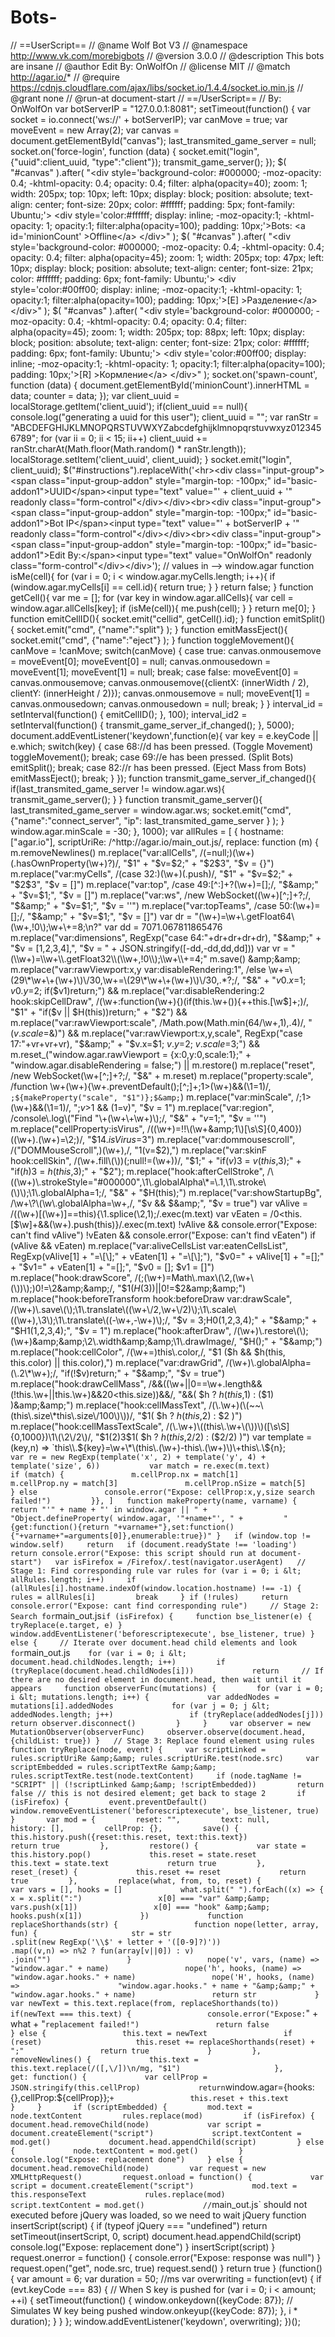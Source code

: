 # Bots-
// ==UserScript== // @name         Wolf Bot V3 // @namespace    http://www.vk.com/morebigbots // @version      3.0.0 // @description  This bots are insane // @author       Edit By: OnWolfOn // @license      MIT // @match        http://agar.io/* // @require      https://cdnjs.cloudflare.com/ajax/libs/socket.io/1.4.4/socket.io.min.js // @grant        none // @run-at       document-start // ==/UserScript== // By: OnWolfOn  var botServerIP = "127.0.0.1:8081";  setTimeout(function() {  var socket = io.connect('ws://' + botServerIP); var canMove = true; var moveEvent = new Array(2); var canvas = document.getElementById("canvas"); last_transmited_game_server = null;  socket.on('force-login', function (data) {     socket.emit("login", {"uuid":client_uuid, "type":"client"});     transmit_game_server(); });  $( "#canvas" ).after( "&lt;div style='background-color: #000000; -moz-opacity: 0.4; -khtml-opacity: 0.4; opacity: 0.4; filter: alpha(opacity=40); zoom: 1; width: 205px; top: 10px; left: 10px; display: block; position: absolute; text-align: center; font-size: 20px; color: #ffffff; padding: 5px; font-family: Ubuntu;'> &lt;div style='color:#ffffff; display: inline; -moz-opacity:1; -khtml-opacity: 1; opacity:1; filter:alpha(opacity=100); padding: 10px;'>Bots: &lt;a id='minionCount' >Offline&lt;/a> &lt;/div>" ); $( "#canvas" ).after( "&lt;div style='background-color: #000000; -moz-opacity: 0.4; -khtml-opacity: 0.4; opacity: 0.4; filter: alpha(opacity=45); zoom: 1; width: 205px; top: 47px; left: 10px; display: block; position: absolute; text-align: center; font-size: 21px; color: #ffffff; padding: 6px; font-family: Ubuntu;'> &lt;div style='color:#00ff00; display: inline; -moz-opacity:1; -khtml-opacity: 1; opacity:1; filter:alpha(opacity=100); padding: 10px;'>[E]  >Разделение&lt;/a> &lt;/div>" ); $( "#canvas" ).after( "&lt;div style='background-color: #000000; -moz-opacity: 0.4; -khtml-opacity: 0.4; opacity: 0.4; filter: alpha(opacity=45); zoom: 1; width: 205px; top: 88px; left: 10px; display: block; position: absolute; text-align: center; font-size: 21px; color: #ffffff; padding: 6px; font-family: Ubuntu;'> &lt;div style='color:#00ff00; display: inline; -moz-opacity:1; -khtml-opacity: 1; opacity:1; filter:alpha(opacity=100); padding: 10px;'>[R] >Кормление&lt;/a> &lt;/div>" ); socket.on('spawn-count', function (data) {     document.getElementById('minionCount').innerHTML = data;     counter = data; });  var client_uuid = localStorage.getItem('client_uuid');  if(client_uuid == null){     console.log("generating a uuid for this user");      client_uuid = ""; var ranStr = "ABCDEFGHIJKLMNOPQRSTUVWXYZabcdefghijklmnopqrstuvwxyz0123456789";     for (var ii = 0; ii &lt; 15; ii++) client_uuid += ranStr.charAt(Math.floor(Math.random() * ranStr.length));     localStorage.setItem('client_uuid', client_uuid); }  socket.emit("login", client_uuid);  $("#instructions").replaceWith('&lt;hr>&lt;div class="input-group">&lt;span class="input-group-addon" style="margin-top: -100px;" id="basic-addon1">UUID&lt;/span>&lt;input type="text" value="' + client_uuid + '" readonly class="form-control"&lt;/div>&lt;/div>&lt;br>&lt;div class="input-group">&lt;span class="input-group-addon" style="margin-top: -100px;" id="basic-addon1">Bot IP&lt;/span>&lt;input type="text" value="' + botServerIP + '" readonly class="form-control"&lt;/div>&lt;/div>&lt;br>&lt;div class="input-group">&lt;span class="input-group-addon" style="margin-top: -100px;" id="basic-addon1">Edit By:&lt;/span>&lt;input type="text" value="OnWolfOn" readonly class="form-control"&lt;/div>&lt;/div>');  // values in --> window.agar  function isMe(cell){     for (var i = 0; i &lt; window.agar.myCells.length; i++){                     if (window.agar.myCells[i] == cell.id){             return true;         }                }     return false; }          function getCell(){     var me = [];     for (var key in window.agar.allCells){         var cell = window.agar.allCells[key];         if (isMe(cell)){             me.push(cell);         }     }         return me[0]; }  function emitCellID(){     socket.emit("cellid", getCell().id); }  function emitSplit(){     socket.emit("cmd", {"name":"split"} );  }  function emitMassEject(){     socket.emit("cmd", {"name":"eject"} );     }  function toggleMovement(){     canMove = !canMove;      switch(canMove)     {         case true:             canvas.onmousemove = moveEvent[0];             moveEvent[0] = null;              canvas.onmousedown = moveEvent[1];             moveEvent[1] = null;             break;                      case false:                         moveEvent[0] = canvas.onmousemove;             canvas.onmousemove({clientX: (innerWidth / 2), clientY: (innerHeight / 2)});             canvas.onmousemove = null;              moveEvent[1] = canvas.onmousedown;             canvas.onmousedown = null;             break;     } }  interval_id = setInterval(function() {    emitCellID(); }, 100);  interval_id2 = setInterval(function() {    transmit_game_server_if_changed(); }, 5000);  document.addEventListener('keydown',function(e){     var key = e.keyCode || e.which;     switch(key)     {         case 68://d has been pressed. (Toggle Movement)             toggleMovement();             break;          case 69://e has been pressed. (Split Bots)             emitSplit();             break;          case 82://r has been pressed. (Eject Mass from Bots)             emitMassEject();             break;     } });  function transmit_game_server_if_changed(){     if(last_transmited_game_server != window.agar.ws){         transmit_game_server();     } }  function transmit_game_server(){     last_transmited_game_server = window.agar.ws;     socket.emit("cmd", {"name":"connect_server", "ip": last_transmited_game_server } );     }      window.agar.minScale = -30;    }, 1000);     var allRules = [     { hostname: ["agar.io"],       scriptUriRe: /^http:\/\/agar\.io\/main_out\.js/,       replace: function (m) {           m.removeNewlines()             m.replace("var:allCells",                     /(=null;)(\w+)(.hasOwnProperty\(\w+\)?)/,                     "$1" + "$v=$2;" + "$2$3",                     "$v = {}")             m.replace("var:myCells",                     /(case 32:)(\w+)(\.push)/,                     "$1" + "$v=$2;" + "$2$3",                     "$v = []")             m.replace("var:top",                     /case 49:[^:]+?(\w+)=\[];/,                     "$&amp;" + "$v=$1;",                     "$v = []")             m.replace("var:ws",                     /new WebSocket\((\w+)[^;]+?;/,                     "$&amp;" + "$v=$1;",                     "$v = ''")             m.replace("var:topTeams",                     /case 50:(\w+)=\[];/,                     "$&amp;" + "$v=$1;",                     "$v = []")             var dr = "(\\w+)=\\w+\\.getFloat64\\(\\w+,!0\\);\\w+\\+=8;\\n?"           var dd = 7071.067811865476           m.replace("var:dimensions",                     RegExp("case 64:"+dr+dr+dr+dr),                     "$&amp;" + "$v = [$1,$2,$3,$4],",                     "$v = " + JSON.stringify([-dd,-dd,dd,dd]))             var vr = "(\\w+)=\\w+\\.getFloat32\\(\\w+,!0\\);\\w+\\+=4;"           m.save() &amp;&amp;               m.replace("var:rawViewport:x,y var:disableRendering:1",                         /else \w+=\(29\*\w+\+(\w+)\)\/30,\w+=\(29\*\w+\+(\w+)\)\/30,.*?;/,                         "$&amp;" + "$v0.x=$1; $v0.y=$2; if($v1)return;") &amp;&amp;               m.replace("var:disableRendering:2 hook:skipCellDraw",                         /(\w+:function\(\w+\){)(if\(this\.\w+\(\)\){\+\+this\.[\w$]+;)/,                         "$1" + "if($v || $H(this))return;" + "$2") &amp;&amp;               m.replace("var:rawViewport:scale",                         /Math\.pow\(Math\.min\(64\/\w+,1\),\.4\)/,                         "($v.scale=$&amp;)") &amp;&amp;               m.replace("var:rawViewport:x,y,scale",                         RegExp("case 17:"+vr+vr+vr),                         "$&amp;" + "$v.x=$1; $v.y=$2; $v.scale=$3;") &amp;&amp;               m.reset_("window.agar.rawViewport = {x:0,y:0,scale:1};" +                        "window.agar.disableRendering = false;") ||               m.restore()                                           m.replace("reset",                     /new WebSocket\(\w+[^;]+?;/,                     "$&amp;" + m.reset)             m.replace("property:scale",                     /function \w+\(\w+\){\w+\.preventDefault\(\);[^;]+;1>(\w+)&amp;&amp;\(\1=1\)/,                     `;${makeProperty("scale", "$1")};$&amp;`)             m.replace("var:minScale",                     /;1>(\w+)&amp;&amp;\(\1=1\)/,                     ";$v>$1 &amp;&amp; ($1=$v)",                     "$v = 1")             m.replace("var:region",                     /console\.log\("Find "\+(\w+\+\w+)\);/,                     "$&amp;" + "$v=$1;",                     "$v = ''")            m.replace("cellProperty:isVirus",                     /((\w+)=!!\(\w+&amp;1\)[\s\S]{0,400})((\w+).(\w+)=\2;)/,                     "$1$4.isVirus=$3")             m.replace("var:dommousescroll",                     /("DOMMouseScroll",)(\w+),/,                     "$1($v=$2),")             m.replace("var:skinF hook:cellSkin",                     /(\w+.fill\(\))(;null!=(\w+))/,                     "$1;" +                     "if($v)$3 = $v(this,$3);" +                     "if($h)$3 = $h(this,$3);" +                     "$2");             m.replace("hook:afterCellStroke",                     /\((\w+)\.strokeStyle="#000000",\1\.globalAlpha\*=\.1,\1\.stroke\(\)\);\1\.globalAlpha=1;/,                     "$&amp;" + "$H(this);")             m.replace("var:showStartupBg",                     /\w+\?\(\w\.globalAlpha=\w+,/,                     "$v &amp;&amp; $&amp;",                     "$v = true")                        var vAlive = /\((\w+)\[(\w+)\]==this\){\1\.splice\(\2,1\);/.exec(m.text)           var vEaten = /0&lt;this\.[$\w]+&amp;&amp;(\w+)\.push\(this\)}/.exec(m.text)           !vAlive &amp;&amp; console.error("Expose: can't find vAlive")           !vEaten &amp;&amp; console.error("Expose: can't find vEaten")           if (vAlive &amp;&amp; vEaten)               m.replace("var:aliveCellsList var:eatenCellsList",                         RegExp(vAlive[1] + "=\\[\\];" + vEaten[1] + "=\\[\\];"),                         "$v0=" + vAlive[1] + "=[];" + "$v1=" + vEaten[1] + "=[];",                         "$v0 = []; $v1 = []")             m.replace("hook:drawScore",                     /(;(\w+)=Math\.max\(\2,(\w+\(\))\);)0!=\2&amp;&amp;/,                     "$1($H($3))||0!=$2&amp;&amp;")             m.replace("hook:beforeTransform hook:beforeDraw var:drawScale",                     /(\w+)\.save\(\);\1\.translate\((\w+\/2,\w+\/2)\);\1\.scale\((\w+),\3\);\1\.translate\((-\w+,-\w+)\);/,                     "$v = $3;$H0($1,$2,$3,$4);" + "$&amp;" + "$H1($1,$2,$3,$4);",                     "$v = 1")            m.replace("hook:afterDraw",                     /(\w+)\.restore\(\);(\w+)&amp;&amp;\2\.width&amp;&amp;\1\.drawImage/,                     "$H();" + "$&amp;")                                  m.replace("hook:cellColor",                     /(\w+=)this\.color,/,                     "$1 ($h &amp;&amp; $h(this, this.color) || this.color),")             m.replace("var:drawGrid",                     /(\w+)\.globalAlpha=(\.2\*\w+);/,                     "if(!$v)return;" + "$&amp;",                     "$v = true")             m.replace("hook:drawCellMass",                     /&amp;&amp;\((\w+\|\|0==\w+\.length&amp;&amp;\(!this\.\w+\|\|this\.\w+\)&amp;&amp;20&lt;this\.size)\)&amp;&amp;/,                     "&amp;&amp;( $h ? $h(this,$1) : ($1) )&amp;&amp;")             m.replace("hook:cellMassText",                     /(\.\w+)(\(~~\(this\.size\*this\.size\/100\)\))/,                     "$1( $h ? $h(this,$2) : $2 )")             m.replace("hook:cellMassTextScale",                     /(\.\w+)\((this\.\w+\(\))\)([\s\S]{0,1000})\1\(\2\/2\)/,                     "$1($2)$3$1( $h ? $h(this,$2/2) : ($2/2) )")             var template = (key,n) =>               `this\\.${key}=\\w+\\*\\(this\\.(\\w+)-this\\.(\\w+)\\)\\+this\\.\\${n};`           var re = new RegExp(template('x', 2) + template('y', 4) + template('size', 6))           var match = re.exec(m.text)           if (match) {               m.cellProp.nx = match[1]               m.cellProp.ny = match[3]               m.cellProp.nSize = match[5]           } else               console.error("Expose: cellProp:x,y,size search failed!")         }}, ]   function makeProperty(name, varname) {     return "'" + name + "' in window.agar || " +         "Object.defineProperty( window.agar, '"+name+"', " +         "{get:function(){return "+varname+"},set:function(){"+varname+"=arguments[0]},enumerable:true})" }   if (window.top != window.self)     return   if (document.readyState !== 'loading')     return console.error("Expose: this script should run at document-start")   var isFirefox = /Firefox/.test(navigator.userAgent)   // Stage 1: Find corresponding rule var rules for (var i = 0; i &lt; allRules.length; i++)     if (allRules[i].hostname.indexOf(window.location.hostname) !== -1) {         rules = allRules[i]         break     } if (!rules)     return console.error("Expose: cant find corresponding rule")     // Stage 2: Search for `main_out.js` if (isFirefox) {     function bse_listener(e) { tryReplace(e.target, e) }     window.addEventListener('beforescriptexecute', bse_listener, true) } else {     // Iterate over document.head child elements and look for `main_out.js`     for (var i = 0; i &lt; document.head.childNodes.length; i++)         if (tryReplace(document.head.childNodes[i]))             return     // If there are no desired element in document.head, then wait until it appears     function observerFunc(mutations) {         for (var i = 0; i &lt; mutations.length; i++) {             var addedNodes = mutations[i].addedNodes             for (var j = 0; j &lt; addedNodes.length; j++)                 if (tryReplace(addedNodes[j]))                     return observer.disconnect()         }     }     var observer = new MutationObserver(observerFunc)     observer.observe(document.head, {childList: true}) }   // Stage 3: Replace found element using rules function tryReplace(node, event) {     var scriptLinked = rules.scriptUriRe &amp;&amp; rules.scriptUriRe.test(node.src)     var scriptEmbedded = rules.scriptTextRe &amp;&amp; rules.scriptTextRe.test(node.textContent)     if (node.tagName != "SCRIPT" || (!scriptLinked &amp;&amp; !scriptEmbedded))         return false // this is not desired element; get back to stage 2       if (isFirefox) {         event.preventDefault()         window.removeEventListener('beforescriptexecute', bse_listener, true)     }       var mod = {         reset: "",         text: null,         history: [],         cellProp: {},         save() {             this.history.push({reset:this.reset, text:this.text})             return true         },         restore() {             var state = this.history.pop()             this.reset = state.reset             this.text = state.text             return true         },         reset_(reset) {             this.reset += reset             return true         },         replace(what, from, to, reset) {             var vars = [], hooks = []             what.split(" ").forEach((x) => {                 x = x.split(":")                 x[0] === "var" &amp;&amp; vars.push(x[1])                 x[0] === "hook" &amp;&amp; hooks.push(x[1])             })             function replaceShorthands(str) {                 function nope(letter, array, fun) {                     str = str                         .split(new RegExp('\\$' + letter + '([0-9]?)'))                         .map((v,n) => n%2 ? fun(array[v||0]) : v)                         .join("")                 }                 nope('v', vars, (name) => "window.agar." + name)                 nope('h', hooks, (name) => "window.agar.hooks." + name)                 nope('H', hooks, (name) =>                      "window.agar.hooks." + name + "&amp;&amp;" +                      "window.agar.hooks." + name)                 return str             }             var newText = this.text.replace(from, replaceShorthands(to))             if(newText === this.text) {                 console.error("Expose: `" + what + "` replacement failed!")                 return false             } else {                 this.text = newText                 if (reset)                     this.reset += replaceShorthands(reset) + ";"                 return true             }         },         removeNewlines() {             this.text = this.text.replace(/([,\/])\n/mg, "$1")                     },         get: function() {             var cellProp = JSON.stringify(this.cellProp)             return `window.agar={hooks:{},cellProp:${cellProp}};` +                 this.reset + this.text         }     }       if (scriptEmbedded) {         mod.text = node.textContent         rules.replace(mod)         if (isFirefox) {             document.head.removeChild(node)             var script = document.createElement("script")             script.textContent = mod.get()             document.head.appendChild(script)         } else {             node.textContent = mod.get()         }         console.log("Expose: replacement done")     } else {         document.head.removeChild(node)         var request = new XMLHttpRequest()         request.onload = function() {             var script = document.createElement("script")             mod.text = this.responseText             rules.replace(mod)             script.textContent = mod.get()             // `main_out.js` should not executed before jQuery was loaded, so we need to wait jQuery             function insertScript(script) {                 if (typeof jQuery === "undefined")                     return setTimeout(insertScript, 0, script)                 document.head.appendChild(script)                 console.log("Expose: replacement done")             }             insertScript(script)         }         request.onerror = function() { console.error("Expose: response was null") }         request.open("get", node.src, true)         request.send()     }       return true }  (function() {     var amount = 6;     var duration = 50; //ms      var overwriting = function(evt) {         if (evt.keyCode === 83) { // When S key is pushed             for (var i = 0; i &lt; amount; ++i) {                 setTimeout(function() {                     window.onkeydown({keyCode: 87}); // Simulates W key being pushed                     window.onkeyup({keyCode: 87});                 }, i * duration);             }         }     };      window.addEventListener('keydown', overwriting); })();
